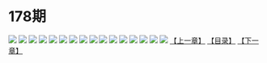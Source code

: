 # 178期
![](https://mao.mhtupian.com/uploads/img/7563/97690/001.jpg)
![](https://mao.mhtupian.com/uploads/img/7563/97690/002.jpg)
![](https://mao.mhtupian.com/uploads/img/7563/97690/003.jpg)
![](https://mao.mhtupian.com/uploads/img/7563/97690/004.jpg)
![](https://mao.mhtupian.com/uploads/img/7563/97690/005.jpg)
![](https://mao.mhtupian.com/uploads/img/7563/97690/006.jpg)
![](https://mao.mhtupian.com/uploads/img/7563/97690/007.jpg)
![](https://mao.mhtupian.com/uploads/img/7563/97690/008.jpg)
![](https://mao.mhtupian.com/uploads/img/7563/97690/009.jpg)
![](https://mao.mhtupian.com/uploads/img/7563/97690/010.jpg)
![](https://mao.mhtupian.com/uploads/img/7563/97690/011.jpg)
![](https://mao.mhtupian.com/uploads/img/7563/97690/012.jpg)
![](https://mao.mhtupian.com/uploads/img/7563/97690/013.jpg)
![](https://mao.mhtupian.com/uploads/img/7563/97690/014.jpg)
![](https://mao.mhtupian.com/uploads/img/7563/97690/015.jpg)
![](https://mao.mhtupian.com/uploads/img/7563/97690/016.jpg)
[【上一章】](./104.md)
[【目录】](./READMD.md)
[【下一章】](./106.md)
